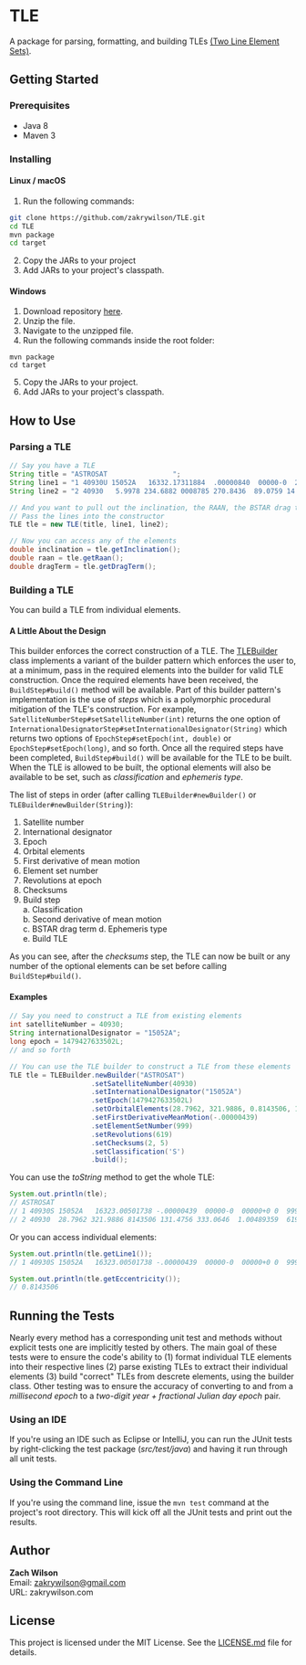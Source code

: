 # TLE

A package for parsing, formatting, and building TLEs [(Two Line Element Sets)](https://en.wikipedia.org/wiki/Two-line_element_set).

## Getting Started

### Prerequisites

* Java 8  
* Maven 3 

### Installing

#### Linux / macOS

1. Run the following commands:

```bash
git clone https://github.com/zakrywilson/TLE.git  
cd TLE  
mvn package  
cd target  
```

2. Copy the JARs to your project
3. Add JARs to your project's classpath.

#### Windows

1. Download repository [here](https://github.com/zakrywilson/TLE/archive/master.zip).  
2. Unzip the file.  
3. Navigate to the unzipped file.  
4. Run the following commands inside the root folder:  

```dos  
mvn package  
cd target  
```

5. Copy the JARs to your project.  
6. Add JARs to your project's classpath.  

## How to Use

### Parsing a TLE

```java
// Say you have a TLE
String title = "ASTROSAT                ";
String line1 = "1 40930U 15052A   16332.17311884  .00000840  00000-0  29196-4 0  9990";
String line2 = "2 40930   5.9978 234.6882 0008785 270.8436  89.0759 14.76065788 63051";

// And you want to pull out the inclination, the RAAN, the BSTAR drag term
// Pass the lines into the constructor
TLE tle = new TLE(title, line1, line2);

// Now you can access any of the elements
double inclination = tle.getInclination();
double raan = tle.getRaan();
double dragTerm = tle.getDragTerm();
```

### Building a TLE

You can build a TLE from individual elements.  

#### A Little About the Design

This builder enforces the correct construction of a TLE. The [TLEBuilder](https://github.com/zakrywilson/TLE/blob/master/src/main/java/com/zakrywilson/astro/tle/TLEBuilder.java) class implements a variant of the builder pattern which enforces the user to, at a minimum, pass in the required elements into the builder for valid TLE construction. Once the required elements have been received, the `BuildStep#build()` method will be available. Part of this builder pattern's implementation is the use of *steps* which is a polymorphic procedural mitigation of the TLE's construction. For example, `SatelliteNumberStep#setSatelliteNumber(int)` returns the one option of `InternationalDesignatorStep#setInternationalDesignator(String)` which returns two options of `EpochStep#setEpoch(int, double)` or `EpochStep#setEpoch(long)`, and so forth. Once all the required steps have been completed, `BuildStep#build()` will be available for the TLE to be built. When the TLE is allowed to be built, the optional elements will also be available to be set, such as *classification* and *ephemeris type*. 

The list of steps in order (after calling `TLEBuilder#newBuilder()` or `TLEBuilder#newBuilder(String)`):

1. Satellite number
2. International designator
3. Epoch
4. Orbital elements
5. First derivative of mean motion  
6. Element set number
7. Revolutions at epoch
8. Checksums
9. Build step  
    a. Classification  
	b. Second derivative of mean motion  
	c. BSTAR drag term
	d. Ephemeris type  
	e. Build TLE

As you can see, after the *checksums* step, the TLE can now be built or any number of the optional elements can be set before calling `BuildStep#build()`.

#### Examples

```java
// Say you need to construct a TLE from existing elements
int satelliteNumber = 40930;
String internationalDesignator = "15052A";
long epoch = 1479427633502L;
// and so forth

// You can use the TLE builder to construct a TLE from these elements
TLE tle = TLEBuilder.newBuilder("ASTROSAT")
                    .setSatelliteNumber(40930)
                    .setInternationalDesignator("15052A")
                    .setEpoch(1479427633502L)
                    .setOrbitalElements(28.7962, 321.9886, 0.8143506, 131.4756, 333.0646, 1.00489359)
                    .setFirstDerivativeMeanMotion(-.00000439)
                    .setElementSetNumber(999)
                    .setRevolutions(619)
                    .setChecksums(2, 5)
                    .setClassification('S')
                    .build();
```

You can use the *toString* method to get the whole TLE:

```java
System.out.println(tle);
// ASTROSAT                
// 1 40930S 15052A   16323.00501738 -.00000439  00000-0  00000+0 0  9992
// 2 40930  28.7962 321.9886 8143506 131.4756 333.0646  1.00489359  6195
```

Or you can access individual elements:

```java
System.out.println(tle.getLine1());
// 1 40930S 15052A   16323.00501738 -.00000439  00000-0  00000+0 0  9992

System.out.println(tle.getEccentricity());
// 0.8143506
```

## Running the Tests

Nearly every method has a corresponding unit test and methods without explicit tests one are implicitly tested by others. The main goal of these tests were to ensure the code's ability to (1) format individual TLE elements into their respective lines (2) parse existing TLEs to extract their individual elements (3) build "correct" TLEs from descrete elements, using the builder class. Other testing was to ensure the accuracy of converting to and from a *millisecond epoch* to a *two-digit year + fractional Julian day epoch* pair.

### Using an IDE

If you're using an IDE such as Eclipse or IntelliJ, you can run the JUnit tests by right-clicking the test package (*src/test/java*) and having it run through all unit tests.

### Using the Command Line

If you're using the command line, issue the `mvn test` command at the project's root directory. This will kick off all the JUnit tests and print out the results.

## Author

**Zach Wilson**  
Email: zakrywilson@gmail.com  
URL: zakrywilson.com  

## License

This project is licensed under the MIT License. See the [LICENSE.md](https://github.com/zakrywilson/TLE/blob/master/LICENSE.md) file for details.
